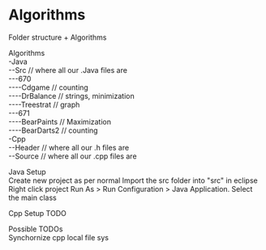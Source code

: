 # Algorithms

Folder structure + Algorithms

Algorithms  
-Java  
--Src // where all our .Java files are  
---670  
----Cdgame // counting  
----DrBalance  // strings, minimization  
----Treestrat  // graph  
---671  
----BearPaints // Maximization  
----BearDarts2  // counting  
-Cpp  
--Header // where all our .h files are  
--Source // where all our .cpp files are  
  
  
  
Java Setup  
Create new project as per normal
Import the src folder into "src" in eclipse
Right click project Run As > Run Configuration > Java Application. Select the main class
  
Cpp Setup
TODO
  
Possible TODOs  
Synchornize cpp local file sys

  
  
